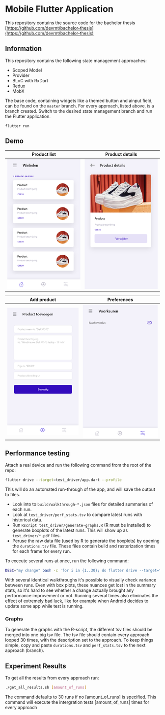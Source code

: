 # Mobile Flutter Application

This repository contains the source code for the bachelor thesis [https://github.com/devrnt/bachelor-thesis](https://github.com/devrnt/bachelor-thesis)

## Information
This repository contains the following state management approaches:
* Scoped Model
* Provider
* BLoC with RxDart
* Redux
* MobX

The base code, containing widgets like a themed button and ainput field, can be found on the `master` branch. 
For every approach, listed above, is a branch created. Switch to the desired state management branch and run the Flutter application.

```
flutter run
```

## Demo
Product list        |  Product details
:-------------------------:|:-------------------------:
![Demo](demo/mock-home_screen.png)  | ![Demo dark theme](demo/mock-details_screen.png)

Add product        |  Preferences
:-------------------------:|:-------------------------:
![Demo](demo/mock-add_product_screen.png)  | ![Demo dark theme](demo/mock-preferences.png)

## Performance testing

Attach a real device and run the following command from the root of the repo:

```sh
flutter drive --target=test_driver/app.dart --profile
```

This will do an automated run-through of the app, and will save the output to files.

* Look into to `build/walkthrough-*.json` files for detailed summaries of each run.
* Look at `test_driver/perf_stats.tsv` to compare latest runs with historical data.
* Run `Rscript test_driver/generate-graphs.R` (R must be installed) to generate
  boxplots of the latest runs. This will show up as `test_driver/*.pdf` files.
* Peruse the raw data file (used by R to generate the boxplots) by opening the
  `durations.tsv` file. These files contain build and rasterization times for each frame
  for every run.

To execute several runs at once, run the following command:

```sh
DESC="my change" bash -c 'for i in {1..30}; do flutter drive --target=test_driver/app.dart --profile; sleep 1; done'
```

With several identical walkthroughs it's possible to visually check variance between runs. Even with box plots,
these nuances get lost in the summary stats, so it's hard to see whether a change actually
brought any performance improvement or not. Running several times also eliminates
the effect of extremely bad luck, like for example when Android decides to update some app while
test is running.

### Graphs
To generate the graphs with the R-script, the different tsv files should be merged into one big tsv file. The tsv file should contain every approach looped 30 times, with the description set to the approach. To keep things simple, copy and paste `durations.tsv` and `perf_stats.tsv` to the next approach (branch). 

## Experiment Results
To get all the results from every approach run:
```sh
./get_all_results.sh [amount_of_runs]
```
The command defaults to 30 runs if no [amount_of_runs] is specified.
This command will execute the intergration tests [amount_of_runs] times for every approach

